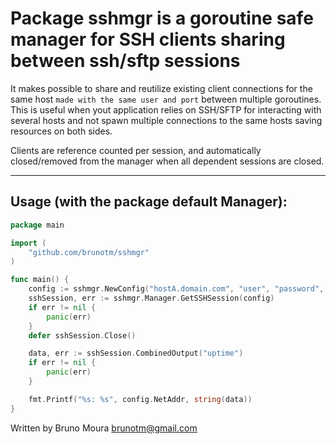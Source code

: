 Package sshmgr is a goroutine safe manager for SSH clients sharing between ssh/sftp sessions
====

It makes possible to share and reutilize existing client connections for the same host `made with the same user and port` between multiple goroutines.</br>
This is useful when yout application relies on SSH/SFTP for interacting with several hosts and not spawn multiple connections to the same hosts saving resources on both sides.

Clients are reference counted per session, and automatically closed/removed from the manager when all dependent sessions are closed.

-----------------------------------------------------------
## Usage (with the package default Manager):

```go
package main

import (
	"github.com/brunotm/sshmgr"
)

func main() {
	config := sshmgr.NewConfig("hostA.domain.com", "user", "password", "or_key_file_path")
	sshSession, err := sshmgr.Manager.GetSSHSession(config)
	if err != nil {
		panic(err)
	}
	defer sshSession.Close()

	data, err := sshSession.CombinedOutput("uptime")
	if err != nil {
		panic(err)
	}

	fmt.Printf("%s: %s", config.NetAddr, string(data))
}
```

Written by Bruno Moura <brunotm@gmail.com>
